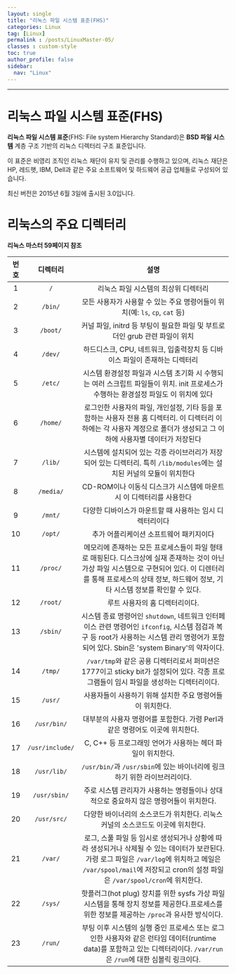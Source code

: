 ```yaml
---
layout: single
title: "리눅스 파일 시스템 표준(FHS)"
categories: Linux
tag: [Linux]
permalink : /posts/LinuxMaster-05/
classes : custom-style
toc: true
author_profile: false
sidebar:
  nav: "Linux"
---
```


<hr>

# 리눅스 파일 시스템 표준(FHS)

**리눅스 파일 시스템 표준**(FHS: File system Hierarchy Standard)은 **BSD 파일 시스템** 계층 구조 기반의 리눅스 디렉터리 구조 표준입니다.

이 표준은 비영리 조직인 리눅스 재단이 유지 및 관리를 수행하고 있으며, 리눅스 재단은 HP, 레드햇, IBM, Dell과 같은 주요 소프트웨어 및 하드웨어 공급 업체들로 구성되어 있습니다.

최신 버전은 2015년 6월 3일에 출시된 3.0입니다.

# 리눅스의 주요 디렉터리

**리눅스 마스터 59페이지 참조**

|번호|디렉터리|설명|
|:--:|:-----:|:--:|
|1|`/`|리눅스 파일 시스템의 최상위 디렉터리|
|2|`/bin/`|모든 사용자가 사용할 수 있는 주요 명령어들이 위치(예: `ls`, `cp`, `cat` 등)|
|3|`/boot/` |커널 파일, initrd 등 부팅이 필요한 파일 및 부트로더인 grub 관련 파일이 위치 |
|4|`/dev/` |하드디스크, CPU, 네트워크, 입출력장치 등 디바이스 파일이 존재하는 디렉터리 |
|5|`/etc/` |시스템 환경설정 파일과 시스템 초기화 시 수행되는 여러 스크립트 파일들이 위치. init 프로세스가 수행하는 환경설정 파일도 이 위치에 있다 |
|6|`/home/` |로그인한 사용자의 파일, 개인설정, 기타 등을 포함하는 사용자 전용 홈 디렉터리. 이 디렉터리 이하에는 각 사용자 계정으로 폴더가 생성되고 그 이하에 사용자별 데이터가 저장된다 |
|7|`/lib/` |시스템에 설치되어 있는 각종 라이브러리가 저장되어 있는 디렉터리. 특히 `/lib/modules`에는 설치된 커널의 모듈이 위치한다 |
|8|`/media/` |CD-ROM이나 이동식 디스크가 시스템에 마운트 시 이 디렉터리를 사용한다 |
|9|`/mnt/` |다양한 디바이스가 마운트할 때 사용하는 임시 디렉터리이다 |
|10|`/opt/` |추가 어플리케이션 소프트웨어 패키지이다 |
|11|`/proc/` |메모리에 존재하는 모든 프로세스들이 파일 형태로 매핑된다. 디스크상에 실재 존재하는 것이 아닌 가상 파일 시스템으로 구현되어 있다. 이 디렌터리를 통해 프로세스의 상태 정보, 하드웨어 정보, 기타 시스템 정보를 확인할 수 있다. |
|12|`/root/` |루트 사용자의 홈 디렉터리이다. |
|13|`/sbin/` |시스템 종료 명령어인 `shutdown`, 네트워크 인터페이스 관련 명령어인 `ifconfig`, 시스템 점검과 복구 등 root가 사용하는 시스템 관리 명령어가 포함되어 있다. Sbin은 'system Binary'의 약자이다. |
|14|`/tmp/` |`/var/tmp`와 같은 공용 디렉터리로서 퍼미션은 1777이고 sticky bit가 설정되어 있다. 각종 프로그램들이 임시 파일을 생성하는 디렉터리이다. |
|15|`/usr/` |사용자들이 사용하기 위해 설치한 주요 명령어들이 위치한다. |
|16|`/usr/bin/` |대부분의 사용자 명령어를 포함한다. 가령 Perl과 같은 명령어도 이곳에 위치한다. |
|17|`/usr/include/` |C, C++ 등 프로그래밍 언어가 사용하는 헤더 파일이 위치한다. |
|18|`/usr/lib/` |`/usr/bin/`과 `/usr/sbin`에 있는 바이너리에 링크하기 위한 라이브러리이다. |
|19|`/usr/sbin/` |주로 시스템 관리자가 사용하는 명령들이나 상대적으로 중요하지 않은 명령어들이 위치한다. |
|20|`/usr/src/` |다양한 바이너리의 소스코드가 위치한다. 리눅스 커널의 소스코드도 이곳에 위치한다. |
|21|`/var/` |로그, 스풀 파일 등 임시로 생성되거나 상황에 따라 생성되거나 삭제될 수 있는 데이터가 보관된다. 가령 로그 파일은 `/var/log`에 위치하고 메일은 `/var/spool/mail`에 저장되고 cron의 설정 파일은 `/var/spool/cron`에 위치한다. |
|22|`/sys/` |핫플러그(hot plug) 장치를 위한 sysfs 가상 파일 시스템을 통해 장치 정보를 제공한다.프로세스를 위한 정보를 제공하는 `/proc`과 유사한 방식이다. |
|23|`/run/` |부팅 이후 시스템의 실행 중인 프로세스 또는 로그인한 사용자와 같은 런타임 데이터(runtime data)를 포함하고 있는 디렉터리이다. `/var/run`은 `/run`에 대한 심볼릭 링크이다. |

